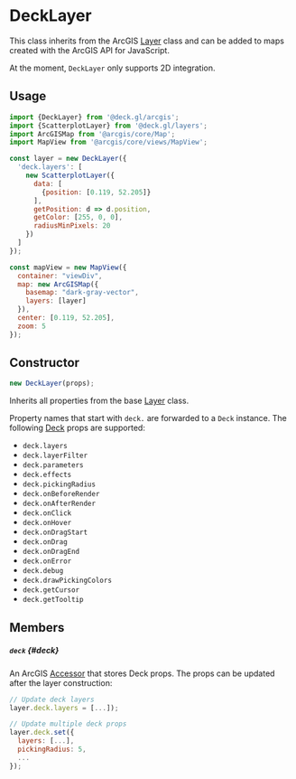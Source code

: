 # DeckLayer

This class inherits from the ArcGIS [Layer](https://developers.arcgis.com/javascript/latest/api-reference/esri-layers-Layer.html) class and can be added to maps created with the ArcGIS API for JavaScript.

At the moment, `DeckLayer` only supports 2D integration.

## Usage

```js
import {DeckLayer} from '@deck.gl/arcgis';
import {ScatterplotLayer} from '@deck.gl/layers';
import ArcGISMap from '@arcgis/core/Map';
import MapView from '@arcgis/core/views/MapView';

const layer = new DeckLayer({
  'deck.layers': [
    new ScatterplotLayer({
      data: [
        {position: [0.119, 52.205]}
      ],
      getPosition: d => d.position,
      getColor: [255, 0, 0],
      radiusMinPixels: 20
    })
  ]
});

const mapView = new MapView({
  container: "viewDiv",
  map: new ArcGISMap({
    basemap: "dark-gray-vector",
    layers: [layer]
  }),
  center: [0.119, 52.205],
  zoom: 5
});
```


## Constructor

```js
new DeckLayer(props);
```

Inherits all properties from the base [Layer](https://developers.arcgis.com/javascript/latest/api-reference/esri-layers-Layer.html#properties-summary) class.

Property names that start with `deck.` are forwarded to a `Deck` instance. The following [Deck](../core/deck.md) props are supported:

- `deck.layers`
- `deck.layerFilter`
- `deck.parameters`
- `deck.effects`
- `deck.pickingRadius`
- `deck.onBeforeRender`
- `deck.onAfterRender`
- `deck.onClick`
- `deck.onHover`
- `deck.onDragStart`
- `deck.onDrag`
- `deck.onDragEnd`
- `deck.onError`
- `deck.debug`
- `deck.drawPickingColors`
- `deck.getCursor`
- `deck.getTooltip`

## Members

##### `deck` {#deck}

An ArcGIS [Accessor](https://developers.arcgis.com/javascript/latest/api-reference/esri-core-Accessor.html) that stores Deck props. The props can be updated after the layer construction:

```js
// Update deck layers
layer.deck.layers = [...]);

// Update multiple deck props
layer.deck.set({
  layers: [...],
  pickingRadius: 5,
  ...
});
```
